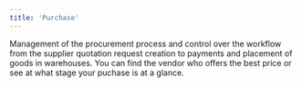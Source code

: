 ```yaml
---
title: 'Purchase'
---
```


Management of the procurement process and control over the workflow from the supplier quotation request creation to payments and placement of goods in warehouses. You can find the vendor who offers the best price or see at what stage your puchase is at a glance.

  

  
